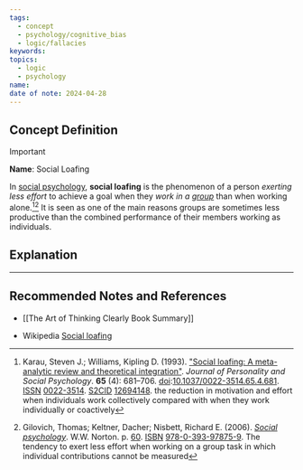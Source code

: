 ```yaml
---
tags:
  - concept
  - psychology/cognitive_bias
  - logic/fallacies
keywords: 
topics:
  - logic
  - psychology
name: 
date of note: 2024-04-28
---
```


## Concept Definition

>[!important]
>**Name**:  Social Loafing
>
>In [social psychology](https://en.wikipedia.org/wiki/Social_psychology "Social psychology"), **social loafing** is the phenomenon of a person *exerting less effort* to achieve a goal when they *work in a [group](https://en.wikipedia.org/wiki/Group_(sociology) "Group (sociology)")* than when working alone.[^1][^2] It is seen as one of the main reasons groups are sometimes less productive than the combined performance of their members working as individuals.



## Explanation





-----------
##  Recommended Notes and References

- [[The Art of Thinking Clearly Book Summary]]


- Wikipedia [Social loafing](https://en.wikipedia.org/wiki/Social_loafing)


[^1]: Karau, Steven J.; Williams, Kipling D. (1993). ["Social loafing: A meta-analytic review and theoretical integration"](https://semanticscholar.org/paper/dbfb3c9153d3aa75d98460e83fa180bc9650d6fd). _Journal of Personality and Social Psychology_. **65** (4): 681–706. [doi](https://en.wikipedia.org/wiki/Doi_(identifier) "Doi (identifier)"):[10.1037/0022-3514.65.4.681](https://doi.org/10.1037%2F0022-3514.65.4.681). [ISSN](https://en.wikipedia.org/wiki/ISSN_(identifier) "ISSN (identifier)") [0022-3514](https://www.worldcat.org/issn/0022-3514). [S2CID](https://en.wikipedia.org/wiki/S2CID_(identifier) "S2CID (identifier)") [12694148](https://api.semanticscholar.org/CorpusID:12694148). the reduction in motivation and effort when individuals work collectively compared with when they work individually or coactively

[^2]: Gilovich, Thomas; Keltner, Dacher; Nisbett, Richard E. (2006). [_Social psychology_](https://archive.org/details/socialpsychology0000gilo/page/60). W.W. Norton. p. [60](https://archive.org/details/socialpsychology0000gilo/page/60). [ISBN](https://en.wikipedia.org/wiki/ISBN_(identifier) "ISBN (identifier)") [978-0-393-97875-9](https://en.wikipedia.org/wiki/Special:BookSources/978-0-393-97875-9 "Special:BookSources/978-0-393-97875-9"). The tendency to exert less effort when working on a group task in which individual contributions cannot be measured